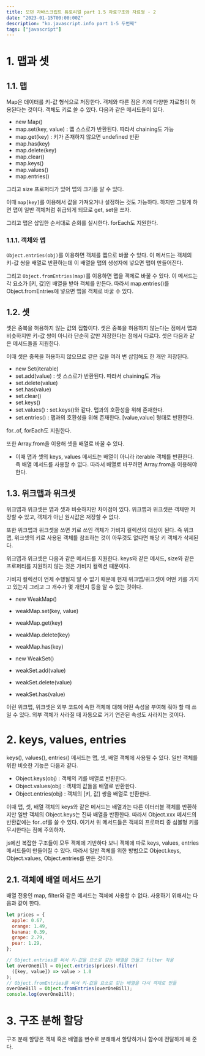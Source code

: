 ```yaml
---
title: 모던 자바스크립트 튜토리얼 part 1.5 자료구조와 자료형 - 2
date: "2023-01-15T00:00:00Z"
description: "ko.javascript.info part 1-5 두번째"
tags: ["javascript"]
---
```


# 1. 맵과 셋

## 1.1. 맵

Map은 데이터를 키-값 형식으로 저장한다. 객체와 다른 점은 키에 다양한 자료형이 허용된다는 것이다. 객체도 키로 쓸 수 있다. 다음과 같은 메서드들이 있다.

- new Map()
- map.set(key, value) : 맵 스스로가 반환된다. 따라서 chaining도 가능
- map.get(key) : 키가 존재하지 않으면 undefined 반환
- map.has(key)
- map.delete(key)
- map.clear()
- map.keys()
- map.values()
- map.entries()

그리고 size 프로퍼티가 있어 맵의 크기를 알 수 있다.

이때 `map[key]`를 이용해서 값을 가져오거나 설정하는 것도 가능하다. 하지만 그렇게 하면 맵이 일반 객체처럼 취급되게 되므로 get, set을 쓰자.

그리고 맵은 삽입한 순서대로 순회를 실시한다. forEach도 지원한다.

### 1.1.1. 객체와 맵

`Object.entries(obj)`를 이용하면 객체를 맵으로 바꿀 수 있다. 이 메서드는 객체의 키-값 쌍을 배열로 반환하는데 이 배열을 맵의 생성자에 넣으면 맵이 만들어진다.

그리고 `Object.fromEntries(map)`를 이용하면 맵을 객체로 바꿀 수 있다. 이 메서드는 각 요소가 [키, 값]인 배열을 받아 객체를 만든다. 따라서 map.entries()를 Object.fromEntries에 넣으면 맵을 객체로 바꿀 수 있다.

## 1.2. 셋

셋은 중복을 허용하지 않는 값의 집합이다. 셋은 중복을 허용하지 않는다는 점에서 맵과 비슷하지만 키-값 쌍이 아니라 단순히 값만 저장한다는 점에서 다르다. 셋은 다음과 같은 메서드들을 지원한다.

이때 셋은 중복을 허용하지 않으므로 같은 값을 여러 번 삽입해도 한 개만 저장된다.

- new Set(iterable)
- set.add(value) : 셋 스스로가 반환된다. 따라서 chaining도 가능
- set.delete(value)
- set.has(value)
- set.clear()
- set.keys()
- set.values() : set.keys()와 같다. 맵과의 호환성을 위해 존재한다.
- set.entries() : 맵과의 호환성을 위해 존재한다. [value,value] 형태로 반환한다.

for..of, forEach도 지원한다.

또한 Array.from을 이용해 셋을 배열로 바꿀 수 있다.

* 이때 맵과 셋의 keys, values 메서드는 배열이 아니라 iterable 객체를 반환한다. 즉 배열 메서드를 사용할 수 없다. 따라서 배열로 바꾸려면 Array.from을 이용해야 한다.

## 1.3. 위크맵과 위크셋

위크맵과 위크셋은 맵과 셋과 비슷하지만 차이점이 있다. 위크맵과 위크셋은 객체만 저장할 수 있고, 객체가 아닌 원시값은 저장할 수 없다. 

또한 위크맵과 위크셋을 쓰면 키로 쓰인 객체가 가비지 컬렉션의 대상이 된다. 즉 위크맵, 위크셋의 키로 사용된 객체를 참조하는 것이 아무것도 없다면 해당 키 객체가 삭제된다.

위크맵과 위크셋은 다음과 같은 메서드를 지원한다. keys와 같은 메서드, size와 같은 프로퍼티를 지원하지 않는 것은 가비지 컬렉션 때문이다. 

가비지 컬렉션이 언제 수행될지 알 수 없기 때문에 현재 위크맵/위크셋이 어떤 키를 가지고 있는지 그리고 그 개수가 몇 개인지 등을 알 수 없는 것이다.

- new WeakMap()
- weakMap.set(key, value)
- weakMap.get(key)
- weakMap.delete(key)
- weakMap.has(key)

- new WeakSet()
- weakSet.add(value)
- weakSet.delete(value)
- weakSet.has(value)

이런 위크맵, 위크셋은 외부 코드에 속한 객체에 대해 어떤 속성을 부여해 줘야 할 때 쓰일 수 있다. 외부 객체가 사라질 때 자동으로 거기 연관된 속성도 사라지는 것이다.

# 2. keys, values, entries

keys(), values(), entries() 메서드는 맵, 셋, 배열 객체에 사용될 수 있다. 일반 객체를 위한 비슷한 기능은 다음과 같다.

- Object.keys(obj) : 객체의 키를 배열로 반환한다.
- Object.values(obj) : 객체의 값들을 배열로 반환한다.
- Object.entries(obj) : 객체의 [키, 값] 쌍을 배열로 반환한다.

이때 맵, 셋, 배열 객체의 keys와 같은 메서드는 배열과는 다른 이터러블 객체를 반환하지만 일반 객체의 Object.keys는 진짜 배열을 반환한다. 따라서 Object.xxx 메서드의 반환값에는 for..of를 쓸 수 있다. 여기서 위 메서드들은 객체의 프로퍼티 중 심볼형 키를 무시한다는 점에 주의하자.

js에선 복잡한 구조들이 모두 객체에 기반하다 보니 객체에 따로 keys, values, entries 메서드들이 만들어질 수 있다. 따라서 일반 객체를 위한 방법으로 Object.keys, Object.values, Object.entries를 만든 것이다.

## 2.1. 객체에 배열 메서드 쓰기

배열 전용인 map, filter와 같은 메서드는 객체에 사용할 수 없다. 사용하기 위해서는 다음과 같이 한다.

```js
let prices = {
  apple: 0.67,
  orange: 1.49,
  banana: 0.39,
  grape: 2.79,
  pear: 1.29,
};

// Object.entries를 써서 키-값을 요소로 갖는 배열을 만들고 filter 적용
let overOneBill = Object.entries(prices).filter(
  ([key, value]) => value > 1.0
);
// Object.fromEntries를 써서 키-값을 요소로 갖는 배열을 다시 객체로 만듦
overOneBill = Object.fromEntries(overOneBill);
console.log(overOneBill);
```

# 3. 구조 분해 할당

구조 분해 할당은 객체 혹은 배열을 변수로 분해해서 할당하거나 함수에 전달하게 해 준다. 